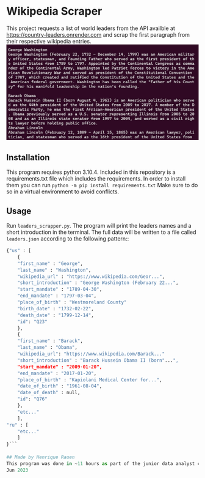 # Wikipedia Scraper
This project requests a list of world leaders from the API availble at https://country-leaders.onrender.com and scrap the first paragraph from their respective wikipedia entries.
![Sample of the output](assets/img.jpg "Sample of the output on the terminal")
## Installation
This program requires python 3.10.4. Included in this repository is a requirements.txt file which includes the requirements. In order to install them you can run ```python -m pip install requirements.txt``` 
Make sure to do so in a virtual environment to avoid conflicts. 
## Usage
Run ```leaders_scrapper.py```. The program will print the leaders names and a short introduction in the terminal. The full data will be written to a file called ```leaders.json``` according to the following pattern::
```py
{"us" : [
	{
	"first_name" : "George",
	"last_name" : "Washington",
	"wikipedia_url" : "https://www.wikipedia.com/Geor...",
	"short_introduction" : "George Washington (February 22...",
	"start_mandate" : "1789-04-30",
	"end_mandate" : "1797-03-04",
	"place_of_birth" : "Westmoreland County"
	"birth_date" : "1732-02-22",
	"death_date" : "1799-12-14",
	"id": "Q23"
	},
	{
	"first_name" : "Barack",
	"last_name" : "Obama",
	"wikipedia_url": "https://www.wikipedia.com/Barack..."
	"short_introduction" : "Barack Hussein Obama II (born"...",
	"start_mandate" : "2009-01-20",
	"end_mandate" : "2017-01-20",
	"place_of_birth" : "Kapiolani Medical Center for...", 
	"date_of_birth" : "1961-08-04",
	"date_of_death" : null,
	"id": "Q76"
	},
	"etc..."
	],
"ru" : [
	"etc..."
	]
}```

## Made by Henrique Rauen
This program was done in ~11 hours as part of the junior data analyst course @ becode.
Jun 2023
